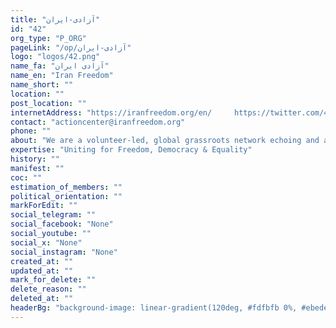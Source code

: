 ```yaml
---
title: "آزادی-ایران"
id: "42"
org_type: "P_ORG"
pageLink: "/op/آزادی-ایران"
logo: "logos/42.png"
name_fa: "آزادی ایران"
name_en: "Iran Freedom"
name_short: ""
location: ""
post_location: ""
internetAddress: "https://iranfreedom.org/en/     https://twitter.com/4FreedominIran/"
contact: "actioncenter@iranfreedom.org"
phone: ""
about: "We are a volunteer-led, global grassroots network echoing and amplifying the voices of the Iranian people working to support change, freedom, equality and fundamental human rights in Iran. Our 40-year movement represents the struggle of Iranian people living in and outside of Iran to create a just and peaceful future.  We believe in the principles outlined in NCRI’s President-elect Maryam Rajavi’s 10-Point Plan for the Future of Iran and that democracy in Iran is the pathway to security and stability in the Middle East.Through our collective action and steadfast commitment to our cause, we continue to grow in numbers and unite the international community behind all those fighting for freedom, democracy and equality in Iran."
expertise: "Uniting for Freedom, Democracy & Equality​"
history: ""
manifest: ""
coc: ""
estimation_of_members: ""
political_orientation: ""
markForEdit: ""
social_telegram: ""
social_facebook: "None"
social_youtube: ""
social_x: "None"
social_instagram: "None"
created_at: ""
updated_at: ""
mark_for_delete: ""
delete_reason: ""
deleted_at: ""
headerBg: "background-image: linear-gradient(120deg, #fdfbfb 0%, #ebedee 100%);"
---
```


